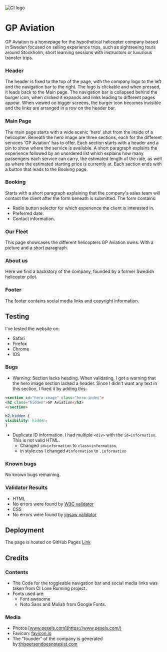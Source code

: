 ![CI logo](https://codeinstitute.s3.amazonaws.com/fullstack/ci_logo_small.png)

# GP Aviation
GP Aviation is a homepage for the hypothetical helicopter company based in Sweden focused on selling experience trips, such as sightseeing tours around Stockholm, short learning sessions with instructors or luxurious transfer trips.

### Header
The header is fixed to the top of the page, with the company logo to the left and the navigation bar to the right.
The logo is clickable and when pressed, it leads back to the Main page.
The navigation bar is collapsed behind the burger icon, when clicked it expands and links leading to different pages appear.
When viewed on bigger screens, the burger icon becomes invisible and the links are arranged in a row on the header bar.
### Main Page
The main page starts with a wide scenic 'hero' shot from the inside of a helicopter.
Beneath the hero image are three sections, each for the different services 'GP Aviation' has to offer.
Each section starts with a header and a pin to show where the service is available. A short paragraph explains the experience followed by an unordered list which explains how many passengers each service can carry, the estimated length of the ride, as well as where the estimated starting price is currently at. 
Each section ends with a button that leads to the Booking page.

### Booking
Starts with a short paragraph explaining that the company's sales team will contact the client after the form beneath is submitted.
The form contains:
- Radio button selector for which experience the client is interested in.
- Preferred date.
- Contact information.

### Our Fleet
This page showcases the different helicopters GP Aviation owns. With a picture and a short paragraph.
### About us
Here we find a backstory of the company, founded by a former Swedish helicopter pilot.
### Footer
The footer contains social media links and copyright information.
## Testing
I've tested the website on:
- Safari
- Firefox
- Chrome
- IOS
### Bugs
- Warning: Section lacks heading.
When validating, I got a warning that the hero image section lacked a header.
Since I didn't want any text in this section, I fixed it by adding this:
```html
<section id="hero-image" class="hero-index">
<h2 class="hidden">GP Aviation</h2>
</section>
```

```css
h2.hidden {
visibility: hidden;
}
```

- Duplicate ID information.
I had multiple `<div>` with the `id=information`. This is not valid HTML.
    * Changed `id=information` to `class=information`.
    * in style.css I changed `#information` to `.information`
### Known bugs
No known bugs remaining.
### Validator Results
* HTML
* No errors were found by [W3C validator](https://validator.w3.org)
* CSS
* No errors were found by [jigsaw validator](https://jigsaw.w3.org/css-validator/)
## Deployment
The page is hosted on GitHub Pages
[Link](https://dvudd.github.io/CI_PP1/)
## Credits
### Contents
- The Code for the toggleable navigation bar and social media links was taken from CI Love Running project.
- Fonts used are:
    * Font awesome
    * Noto Sans and Mulish from Google Fonts.
### Media
- Photos [www.pexels.com](https://www.pexels.com/)
- Favicon: [favicon.io](https://favicon.io)
- The "founder" of the company is generated by:[thispersondoesnotexist.com](https://thispersondoesnotexist.com)